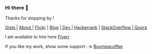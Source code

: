 ### Hi there 👋

Thanks for stopping by ! 

<a href="https://gist.github.com/sujaykundu777" target="_blank">Gists </a> |  <a href="https://sujaykundu.com/about" target="_blank"> About </a> | <a href="https://www.flickr.com/photos/190717263@N07">Flickr</a> | <a href="https://blog.sujaykundu.com">Blog</a> |<a href="https://dev.to/sujaykundu777" target="_blank"> Dev </a> | <a href="https://www.hackerrank.com/xplor4r" target="_blank">Hackerrank</a> | <a href="https://stackoverflow.com/users/6248063/sujay-kundu">StackOverflow </a> |<a href="https://www.quora.com/profile/Sujay-Kundu"> Quora </a>

I am available to hire here <a href="https://fiverr.com/sujaykundu777">Fiverr </a>

If you like my work, show some support : :coffee: <a href="https://www.buymeacoffee.com/sujaykundu">Buymeacoffee</a>
